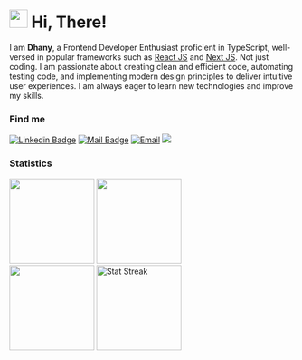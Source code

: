 <h1 class="flex"><img src="https://tva1.sinaimg.cn/large/e6c9d24egy1h1571l0uucg205k05egri.gif" width="32" />&nbsp;Hi, There!</h1>

I am **Dhany**, a Frontend Developer Enthusiast proficient in TypeScript, well-versed in popular frameworks such as [React JS](https://reactjs.org) and [Next JS](https://nextjs.org). Not just coding. I am passionate about creating clean and efficient code, automating testing code, and implementing modern design principles to deliver intuitive user experiences. I am always eager to learn new technologies and improve my skills.

### Find me

[![Linkedin Badge](https://img.shields.io/badge/-Achmad%20Fauzian%20Dhany%20Hidayat-0e76a8?style=flat&labelColor=0e76a8&logo=linkedin&logoColor=white)](https://www.linkedin.com/in/fauziandhany/) 
[![Mail Badge](https://img.shields.io/badge/-@dhanhid-e84393?style=flat&labelColor=e84393&logo=instagram&logoColor=white)](https://instagram.com/dhanhid_) 
<a href="mailto:dhanyh86@gmail.com"><img alt="Email" src="https://img.shields.io/badge/Email-dhanyh86-blue?style=flat-square&logo=email"></a>
[![](https://komarev.com/ghpvc/?username=dj1samsoe&color=blue&label=Profile%20Views)](https://github.com/dj1samsoe/dj1samsoe)


### Statistics

<div>
  <img height="150" src="https://github-readme-stats.vercel.app/api/top-langs/?username=dj1samsoe&layout=compact&theme=react&hide=php&langs_count=6" />
  <a href="https://wakatime.com/@dj1samsoe" target="_blank">
          <img
            height="150"
            src="https://github-readme-stats.vercel.app/api/wakatime?username=dj1samsoe&layout=compact&theme=react&langs_count=6"
          />
        </a>
</div>
<span><a href="https://github.com/dj1samsoe?tab=repositories&q=&type=&language=&sort=stargazers"><img height="150" src="https://github-readme-stats.vercel.app/api?username=dj1samsoe&show_icons=true&count_private=true" /></a></span>
<span><img src="https://github-readme-streak-stats.herokuapp.com/?user=dj1samsoe" height="150" alt="Stat Streak" /></span>
